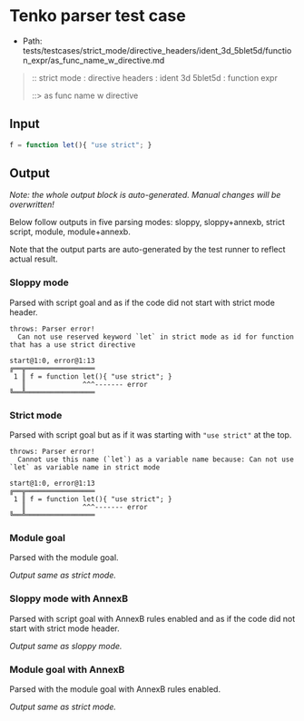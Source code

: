 # Tenko parser test case

- Path: tests/testcases/strict_mode/directive_headers/ident_3d_5blet5d/function_expr/as_func_name_w_directive.md

> :: strict mode : directive headers : ident 3d 5blet5d : function expr
>
> ::> as func name w directive

## Input


`````js
f = function let(){ "use strict"; }
`````

## Output

_Note: the whole output block is auto-generated. Manual changes will be overwritten!_

Below follow outputs in five parsing modes: sloppy, sloppy+annexb, strict script, module, module+annexb.

Note that the output parts are auto-generated by the test runner to reflect actual result.

### Sloppy mode

Parsed with script goal and as if the code did not start with strict mode header.

`````
throws: Parser error!
  Can not use reserved keyword `let` in strict mode as id for function that has a use strict directive

start@1:0, error@1:13
╔══╦═════════════════
 1 ║ f = function let(){ "use strict"; }
   ║              ^^^------- error
╚══╩═════════════════

`````

### Strict mode

Parsed with script goal but as if it was starting with `"use strict"` at the top.

`````
throws: Parser error!
  Cannot use this name (`let`) as a variable name because: Can not use `let` as variable name in strict mode

start@1:0, error@1:13
╔══╦═════════════════
 1 ║ f = function let(){ "use strict"; }
   ║              ^^^------- error
╚══╩═════════════════

`````

### Module goal

Parsed with the module goal.

_Output same as strict mode._

### Sloppy mode with AnnexB

Parsed with script goal with AnnexB rules enabled and as if the code did not start with strict mode header.

_Output same as sloppy mode._

### Module goal with AnnexB

Parsed with the module goal with AnnexB rules enabled.

_Output same as strict mode._
